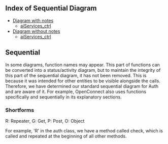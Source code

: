 
## Index of Sequential Diagram

* [Diagram with notes](./)
  * [aiServices_ctrl](./Sequential_Diagram_Auth_noted.md)
* [Diagram without notes](./)
  * [aiServices_ctrl](./Sequential_Diagram_Auth.md)
  
## Sequential

In some diagrams, function names may appear. This part of functions can be converted into a status/activity diagram, but to maintain the integrity of this part of the sequential diagram, it has not been removed. This is because it was intended for other entities to be visible alongside the calls. Therefore, we have determined our standard sequential diagram for Auth and are aware of it. For example, OpenConnect also uses functions specifically and sequentially in its explanatory sections.

### Shortforms

R: Repeater, G: Get, P: Post, O: Object

For example, 'R' in the auth class, we have a method called check, which is called and repeated at the beginning of all other methods.

